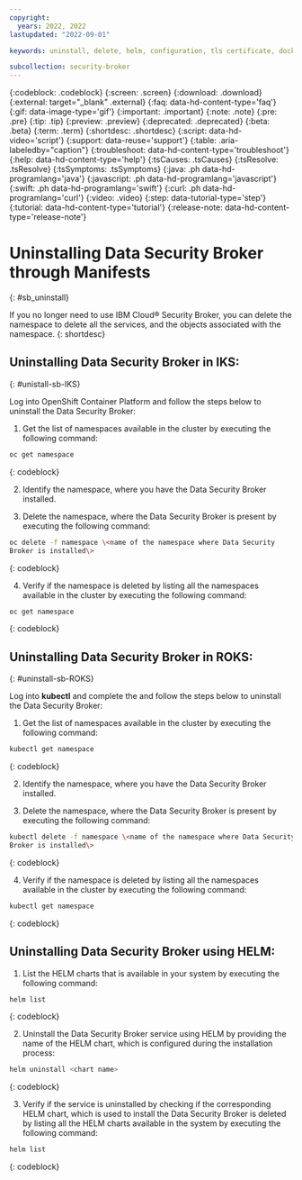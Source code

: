 ```yaml
---
copyright:
  years: 2022, 2022
lastupdated: "2022-09-01"

keywords: uninstall, delete, helm, configuration, tls certificate, docker config secret, environment variable, regions, cluster, container, app security, memory encryption, data in use

subcollection: security-broker
---
```


{:codeblock: .codeblock}
{:screen: .screen}
{:download: .download}
{:external: target="_blank" .external}
{:faq: data-hd-content-type='faq'}
{:gif: data-image-type='gif'}
{:important: .important}
{:note: .note}
{:pre: .pre}
{:tip: .tip}
{:preview: .preview}
{:deprecated: .deprecated}
{:beta: .beta}
{:term: .term}
{:shortdesc: .shortdesc}
{:script: data-hd-video='script'}
{:support: data-reuse='support'}
{:table: .aria-labeledby="caption"}
{:troubleshoot: data-hd-content-type='troubleshoot'}
{:help: data-hd-content-type='help'}
{:tsCauses: .tsCauses}
{:tsResolve: .tsResolve}
{:tsSymptoms: .tsSymptoms}
{:java: .ph data-hd-programlang='java'}
{:javascript: .ph data-hd-programlang='javascript'}
{:swift: .ph data-hd-programlang='swift'}
{:curl: .ph data-hd-programlang='curl'}
{:video: .video}
{:step: data-tutorial-type='step'}
{:tutorial: data-hd-content-type='tutorial'}
{:release-note: data-hd-content-type='release-note'}


# Uninstalling Data Security Broker through Manifests
{: #sb_uninstall}

If you no longer need to use IBM Cloud® Security Broker, you can delete
the namespace to delete all the services, and the objects associated
with the namespace.
{: shortdesc}

## Uninstalling Data Security Broker in IKS:
{: #unistall-sb-IKS}

Log into OpenShift Container Platform and follow the steps below to uninstall the Data Security Broker:

1.  Get the list of namespaces available in the cluster by executing the following command:

```sh
oc get namespace
```
{: codeblock}

2.  Identify the namespace, where you have the Data Security Broker installed.

3.  Delete the namespace, where the Data Security Broker is present by executing the following command:

```sh
oc delete -f namespace \<name of the namespace where Data Security
Broker is installed\>
```
{: codeblock}

4.  Verify if the namespace is deleted by listing all the namespaces available in the cluster by executing the following command:

```sh
oc get namespace
```
{: codeblock}

## Uninstalling Data Security Broker in ROKS:
{: #uninstall-sb-ROKS}

Log into **kubectl** and complete the and follow the steps below to uninstall the Data Security Broker:

1.  Get the list of namespaces available in the cluster by executing the following command:

```sh
kubectl get namespace
```
{: codeblock}

2.  Identify the namespace, where you have the Data Security Broker installed.

3.  Delete the namespace, where the Data Security Broker is present by executing the following command:

```sh
kubectl delete -f namespace \<name of the namespace where Data Security
Broker is installed\>
```
{: codeblock}

4.  Verify if the namespace is deleted by listing all the namespaces available in the cluster by executing the following command:

```sh
kubectl get namespace
```
{: codeblock}

## Uninstalling Data Security Broker using HELM:

1. List the HELM charts that is available in your system by executing the following command:

```sh
helm list
```
{: codeblock}

2. Uninstall the Data Security Broker service using HELM by providing the name of the HELM chart, which is configured during the installation process:

```sh
helm uninstall <chart name>
```
{: codeblock}

3. Verify if the service is uninstalled by checking if the corresponding HELM chart, which is used to install the Data Security Broker is deleted by listing all the HELM charts available in the system by executing the following command:

```sh
helm list
```
{: codeblock}



